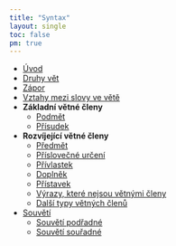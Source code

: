 ```yaml
---
title: "Syntax"
layout: single
toc: false
pm: true
---
```

- [Úvod](/notes/school/czech/czech-grammar/syntax/introduction-to-syntax)
- [Druhy vět](/notes/school/czech/czech-grammar/syntax/sentence-types)
- [Zápor](/notes/school/czech/czech-grammar/syntax/negation)
- [Vztahy mezi slovy ve větě](/notes/school/czech/czech-grammar/syntax/word-relationships-in-a-sentence)
- **Základní větné členy**
    - [Podmět](/notes/school/czech/czech-grammar/syntax/subject)
    - [Přísudek](/notes/school/czech/czech-grammar/syntax/predicate)
- **Rozvíjející větné členy**
    - [Předmět](/notes/school/czech/czech-grammar/syntax/object)
    - [Příslovečné určení](/notes/school/czech/czech-grammar/syntax/adverbials)
    - [Přívlastek](/notes/school/czech/czech-grammar/syntax/atribute)
    - [Doplněk](/notes/school/czech/czech-grammar/syntax/atribut-verbale)
    - [Přístavek](/notes/school/czech/czech-grammar/syntax/apposition)
    - [Výrazy, které nejsou větnými členy](/notes/school/czech/czech-grammar/syntax/expressions-that-are-not-constituents)
    - [Další typy větných členů](/notes/school/czech/czech-grammar/syntax/other-types-of-constituents)
- [Souvětí](/notes/school/czech/czech-grammar/syntax/complex-sentences)
    - [Souvětí podřadné](/notes/school/czech/czech-grammar/syntax/hypotaxis)
    - [Souvětí souřadné](/notes/school/czech/czech-grammar/syntax/parataxis)

